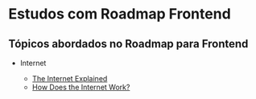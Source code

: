 # Estudos com Roadmap Frontend

## Tópicos abordados no Roadmap para Frontend

- Internet

  - [The Internet Explained](01-Internet/01-internet_explained.md)
  - [How Does the Internet Work?](01-Internet/02-how_does_internet_work.md)

